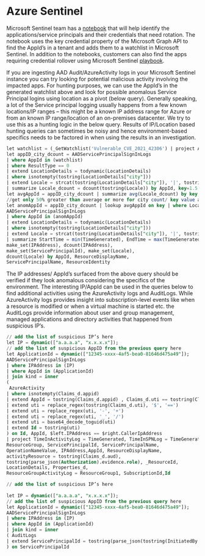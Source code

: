 # Azure Sentinel

Microsoft Sentinel team has a [notebook](https://aka.ms/Clementine/notebook) that will help identify the applications/service principals and their credentials that need rotation. The notebook uses the key credential property of the Microsoft Graph API to find the AppId’s in a tenant and adds them to a watchlist in Microsoft Sentinel.
In addition to the notebooks, customers can also find the apps requiring credential rollover using Microsoft Sentinel [playbook](https://aka.ms/Clementine/playbook).

If you are ingesting AAD Audit/AzureActivity logs in your Microsoft Sentinel instance you can try looking for potential malicious activity involving the impacted apps. For hunting purposes, we can use the AppId’s in the generated watchlist above and look for possible anomalous Service Principal logins using location as a pivot (below query). Generally speaking, a lot of the Service principal logging usually happens from a few known locations/IP ranges – this might be a known IP address range for Azure or from an known IP range/location of an on-premises datacenter. We try to use this as a hunting logic in the below query. Results of IP/Location based hunting queries can sometimes be noisy and hence environment-based specifics needs to be factored in when using the results in an investigation.

``` SQL
let watchlist = (_GetWatchlist('Vulnerable_CVE_2021_42306') | project AppId);  
let appID_city_dcount = AADServicePrincipalSignInLogs 
| where AppId in (watchlist)     
| where ResultType == 0
| extend LocationDetails = todynamic(LocationDetails)
| where isnotempty(tostring(LocationDetails["city"]))
| extend Locale = strcat(tostring(LocationDetails["city"]), '|', tostring(LocationDetails['state']), '|', tostring(LocationDetails['countryOrRegion']))
| summarize Locale_dcount = dcount(tostring(Locale)) by AppId, key=1.5;
let avgAppId = appID_city_dcount | summarize avg(Locale_dcount) by key;
//get only 50% greater than average or more for city count/ key value above is == 1.5, adjust as needed
let anomAppId = appID_city_dcount | lookup avgAppId on key | where Locale_dcount > key*avg_Locale_dcount | project-away key, Locale_dcount, avg_Locale_dcount;
AADServicePrincipalSignInLogs
| where AppId in (anomAppId)
| extend LocationDetails = todynamic(LocationDetails)
| where isnotempty(tostring(LocationDetails["city"]))
| extend Locale = strcat(tostring(LocationDetails["city"]), '|', tostring(LocationDetails['state']), '|', tostring(LocationDetails['countryOrRegion']))
| summarize StartTime = min(TimeGenerated), EndTime = max(TimeGenerated), 
make_set(IPAddress), dcount(IPAddress), 
make_set(ServicePrincipalId), make_set(Locale), 
dcount(Locale) by AppId, ResourceDisplayName, 
ServicePrincipalName, ResourceIdentity
```
 The IP addresses/ AppId’s surfaced from the above query should be verified if they look anomalous considering the specifics of the environment. The interesting IP/AppId can be used in the queries below to find additional activities using the AzureActivity logs and AuditLogs. While AzureActivity logs provides insight into subscription-level events like when a resource is modified or when a virtual machine is started etc. the AuditLogs provide information about user and group management, managed applications and directory activities that happened from suspicious IP’s.

```sql
// add the list of suspicious IP’s here
let IP = dynamic(["a.a.a.a", "x.x.x.x"]);
// add the list of suspicious AppID from the previous query here
let ApplicationId = dynamic(["12345-xxxx-4af5-bea0-81646d475a49"]);
AADServicePrincipalSignInLogs
| where IPAddress in (IP)              
| where AppId in (ApplicationId)   
| join kind = inner   
( 
 AzureActivity
| where isnotempty(Claims_d.appid)
| extend AppId = tostring(Claims_d.appid) , Claims_d.uti == tostring(Claims_d.uti)
| extend uti = replace_regex(tostring(Claims_d.uti), '$', '==')
| extend uti = replace_regex(uti, '-', '+')
| extend uti = replace_regex(uti, '_', '/')
| extend uti = base64_decode_toguid(uti)
| extend Id = tostring(uti)
) on Id, AppId, $left.IPAddress == $right.CallerIpAddress
| project TimeInActivityLog = TimeGenerated, TimeInSPNLog = TimeGenerated1, 
ResourceGroup, ServicePrincipalId, ServicePrincipalName, 
OperationNameValue, IPAddress,AppId, ResourceDisplayName, 
activityResource = tostring(Claims_d.aud), 
tostring(parse_json(Authorization).evidence.role), _ResourceId, 
LocationDetails, Properties_d, 
ResourceGroupActivityLog = ResourceGroup1, SubscriptionId,Id
```

```sql
// add the list of suspicious IP’s here                                                     
 
let IP = dynamic(["a.a.a.a", "x.x.x.x"]);
// add the list of suspicious AppID from the previous query here
let ApplicationId = dynamic(["12345-xxxx-4af5-bea0-81646d475a49"]);
AADServicePrincipalSignInLogs
| where IPAddress in (IP)  
| where AppId in (ApplicationId)  
| join kind = inner
( AuditLogs 
| extend ServicePrincipalId = tostring(parse_json(tostring(InitiatedBy.app)).servicePrincipalId)
) on ServicePrincipalId
```
